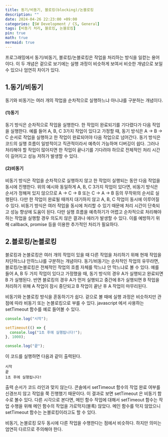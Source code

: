 ```yaml
---
title: 동기/비동기, 블로킹(blocking)/논블로킹
description: ""
date: 2024-04-26 22:23:00 +09:00
categories: [SW Development / CS, General]
tags: [비동기 처리, 블로킹, 논블로킹]
pin: true
math: true
mermaid: true
---
```


프로그래밍에서 동기/비동기, 블로킹/논블로킹은 작업을 처리하는 방식을 일컫는 용어이다. 이 두 개념은 겉으로 보기에는 실행 과정이 비슷하게 보여서 비슷한 개념으로 보일 수 있으나 엄연히 차이가 있다.

## **1.동기/비동기**

동기와 비동기는 여러 개의 작업을 순차적으로 실행하느냐 아니냐를 구분하는 개념이다.

#### **(1)동기**

동기 방식은 순차적으로 작업을 실행한다. 한 작업이 완료되기를 기다렸다가 다음 작업을 실행한다. 예를 들어 A, B, C 3가지 작업이 있다고 가정할 때, 동기 방식은 A -> B -> C 순서로 작업을 실행하고 한 작업이 완료되어야 다음 작업으로 넘어간다.
동기 방식은 코드의 실행 흐름이 일방적이고 직관적이라서 예측이 가능하며 디버깅이 쉽다. 그러나 처리해야 할 작업이 많아지면 한 작업이 끝나기를 기다려야 하므로 전체적인 처리 시간이 길어지고 성능 저하가 발생할 수 있다.

#### **(2)비동기**

비동기 방식은 작업을 순차적으로 실행하지 않고 한 작업이 실행되는 동안 다음 작업을 동시에 진행한다. 위의 예시와 동일하게 A, B, C 3가지 작업이 있다면, 비동기 방식은 순서가 정해져 있지 않으므로 A -> C -> B 또는 C -> A -> B 등의 무작위의 순서로 실행된다. 다만 한 작업이 완료될 때까지 대기하지 않고 A, B, C 작업이 동시에 이루어질 수 있다.
비동기 방식은 여러 작업을 동시에 처리할 수 있기 때문에 처리 시간이 단축되고 성능 향상에 도움이 된다. 다만 실행 흐름을 예측하기가 어렵고 순차적으로 처리해야 하는 작업을 실행할 경우 의도치 않은 결과나 에러가 발생할 수 있다. 이를 예방하기 위해 callback, promise 등을 이용한 추가적인 처리가 필요하다.

## **2.블로킹/논블로킹**

블로킹과 논블로킹은 여러 개의 작업이 있을 때 다른 작업을 처리하기 위해 현재 작업을 차단하느냐 안하느냐를 구분하는 개념이다. 동기/비동기는 순차적인 작업의 유무라면, 블로킹/논블로킹은 전체적인 작업의 흐름 자체를 막느냐 안 막느냐로 볼 수 있다.
예를 들어 A, B 두 가지 작업이 있다고 가정했을 때, 동기 방식의 경우 A가 실행되고 완료되면 B 가 실행된다. 반면 블로킹의 경우 A가 먼저 실행되고 중간에 B가 실행되면 B 작업을 처리하기 위해 A 작업이 잠시 중단되고 B 작업이 끝난 후 A 작업이 마무리된다.

비동기와 논블로킹 방식을 혼동하기가 쉽다. 겉으로 볼 때에 실행 과정은 비슷하지만 관점에 따라 비동기 또는 논블로킹으로 부를 수 있다. javascript 에서 사용하는 setTimeout 함수를 예로 들어볼 수 있다.

```js
console.log("시작");

setTimeout(() => {
  console.log("1초 후에 실행됩니다!");
}, 1000);

console.log("끝");
```

이 코드를 실행하면 다음과 같이 출력된다.

```
시작
끝
1초 후에 실행됩니다!
```

출력 순서가 코드 라인과 맞지 않는다. 콘솔에서 setTimeout 함수의 작업 완료 여부를 신경쓰지 않고 작업을 쭉 진행했기 때문이다.
이 결과로 보면 setTimeout 은 비동기 함수로 볼수 있다. 다른 시각으로 본다면, 메인 함수 작업에 대해서 setTimeout 함수는 작업 수행을 위해 메인 함수의 작업을 가로막지(블록) 않았다. 메인 함수를 막지 않았으니 setTimeout 함수는 논블로킹이라고도 할 수 있다.

비동기, 논블로킹 모두 동시에 다른 작업을 수행한다는 점에서 비슷하다. 하지만 의미는 엄연히 다르므로 주의해야 한다.
